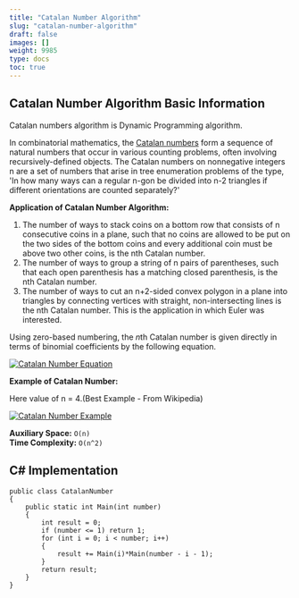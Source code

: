 ```yaml
---
title: "Catalan Number Algorithm"
slug: "catalan-number-algorithm"
draft: false
images: []
weight: 9985
type: docs
toc: true
---
```


## Catalan Number Algorithm Basic Information
Catalan numbers algorithm is Dynamic Programming algorithm.

In combinatorial mathematics, the [Catalan numbers][1] form a sequence of natural numbers that occur in various counting problems, often involving recursively-defined objects. The Catalan numbers on nonnegative integers n are a set of numbers that arise in tree enumeration problems of the type, 'In how many ways can a regular n-gon be divided into n-2 triangles if different orientations are counted separately?'

**Application of Catalan Number Algorithm:**

 1. The number of ways to stack coins on a bottom row that consists of n consecutive coins in a plane, such that no coins are allowed to be put on the two sides of the bottom coins and every additional coin must be above two other coins, is the nth Catalan number.
 2. The number of ways to group a string of n pairs of parentheses, such that each open parenthesis has a matching closed parenthesis, is the nth Catalan number.
 3. The number of ways to cut an n+2-sided convex polygon in a plane into triangles by connecting vertices with straight, non-intersecting lines is the nth Catalan number. This is the application in which Euler was interested.

Using zero-based numbering, the *n*th Catalan number is given directly in terms of binomial coefficients by the following equation.

[![Catalan Number Equation][2]][2]

**Example of Catalan Number:**

Here value of n = 4.(Best Example - From Wikipedia)

[![Catalan Number Example][3]][3]

**Auxiliary Space:** `O(n)`<br>
**Time Complexity:** `O(n^2)`

  [1]: https://en.wikipedia.org/wiki/Catalan_number
  [2]: https://i.stack.imgur.com/UP8N4.png
  [3]: https://i.stack.imgur.com/VBGLB.png

## C# Implementation
    public class CatalanNumber
    {
        public static int Main(int number)
        {
            int result = 0;
            if (number <= 1) return 1;
            for (int i = 0; i < number; i++)
            {
                result += Main(i)*Main(number - i - 1);
            }
            return result;
        }
    }

